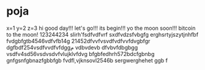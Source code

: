 # poja
x=1
y=2
z=3
hi
good day!!!
let's go!!!
its begin!!!
yo the moon soon!!!
bitcoin to the moon!
123244234
slirh'fsdfvdfvrf
sxdfvdzsfvbgfg
erghsrtyjszytjnhfbf
fvdgbfgtb4546vdfvfb14g
21452dfvvfvsvdfvdfvvfdvgbfgr
dgfbdf254vsdfvvdfvfdggم
vdbvdevb dfvbvfdbgbgg
vsdfv4sd56vsdvsdvfvlujklvfdvg
bfgbfedhrh572bdcfgbnbg
 gnfgsnfgbnazfgbbfgb
fvdfl,vjknsovl2546b
sergwerghehet
ggb
f
